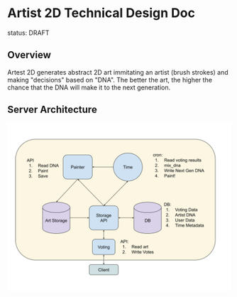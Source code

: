 # Artist 2D Technical Design Doc

status: DRAFT

## Overview

Artest 2D generates abstract 2D art immitating an artist (brush strokes) and making "decisions"
based on "DNA". The better the art, the higher the chance that the DNA will make it to the next
generation.

## Server Architecture

![System Diagram](Artist2d.svg "System Diagram")
